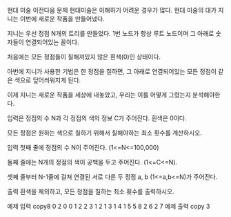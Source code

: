 현대 미술
이전다음
문제
현대미술은 이해하기 어려운 경우가 많다. 현대 미술의 대가 지니는 이번에 새로운 작품을 만들어냈다.

지니는 우선 정점 N개의 트리를 만들었다. 1번 노드가 항상 루트 노드이며 그 아래로 숫자들이 연결되어있는 꼴이다.

처음에는 모든 정점들이 칠해져있지 않은 흰색(0)인 상태이다.

아번에 지니가 사용한 기법은 한 정점을 칠하면, 그 아래로 연결되어있는 모든 정점이 같은 색으로 덮어씌워지게 된다.

이제 지니는 새로운 작품을 세상에 내놓았고, 우리는 이를 어떻게 그렸는지 분석해야한다.

입력은 정점의 수 N과 각 정점의 색의 정보 C가 주어진다. 흰색은 0이다.

모든 정점은 원하는 색으로 칠하기 위해서 칠해야하는 최소 횟수를 계산하시오.

입력
첫째 줄에 정점의 수 N이 주어진다. (1<=N<=100,000)

둘째 줄에는 N개의 정점의 색이 공백을 두고 주어진다. (1<=C<=N).

셋째 줄부터 N-1줄에 걸쳐 연결된 서로 다른 두 정점 a, b (1<=a,b<=N)가 주어진다.

출력
흰색을 제외하고, 모든 정점을 칠하는 최소 횟수를 출력하시오.

예제 입력
copy8
0 2 0 0 1 2 2 3
1 2
1 3
1 4
1 5
5 8
2 6
2 7
예제 출력
copy
3